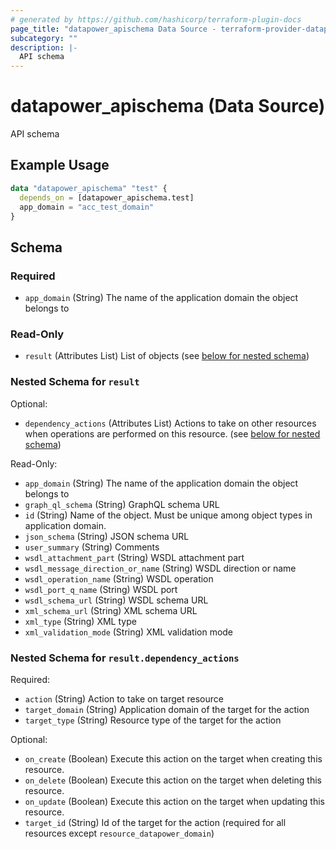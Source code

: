 ```yaml
---
# generated by https://github.com/hashicorp/terraform-plugin-docs
page_title: "datapower_apischema Data Source - terraform-provider-datapower"
subcategory: ""
description: |-
  API schema
---
```


# datapower_apischema (Data Source)

API schema

## Example Usage

```terraform
data "datapower_apischema" "test" {
  depends_on = [datapower_apischema.test]
  app_domain = "acc_test_domain"
}
```

<!-- schema generated by tfplugindocs -->
## Schema

### Required

- `app_domain` (String) The name of the application domain the object belongs to

### Read-Only

- `result` (Attributes List) List of objects (see [below for nested schema](#nestedatt--result))

<a id="nestedatt--result"></a>
### Nested Schema for `result`

Optional:

- `dependency_actions` (Attributes List) Actions to take on other resources when operations are performed on this resource. (see [below for nested schema](#nestedatt--result--dependency_actions))

Read-Only:

- `app_domain` (String) The name of the application domain the object belongs to
- `graph_ql_schema` (String) GraphQL schema URL
- `id` (String) Name of the object. Must be unique among object types in application domain.
- `json_schema` (String) JSON schema URL
- `user_summary` (String) Comments
- `wsdl_attachment_part` (String) WSDL attachment part
- `wsdl_message_direction_or_name` (String) WSDL direction or name
- `wsdl_operation_name` (String) WSDL operation
- `wsdl_port_q_name` (String) WSDL port
- `wsdl_schema_url` (String) WSDL schema URL
- `xml_schema_url` (String) XML schema URL
- `xml_type` (String) XML type
- `xml_validation_mode` (String) XML validation mode

<a id="nestedatt--result--dependency_actions"></a>
### Nested Schema for `result.dependency_actions`

Required:

- `action` (String) Action to take on target resource
- `target_domain` (String) Application domain of the target for the action
- `target_type` (String) Resource type of the target for the action

Optional:

- `on_create` (Boolean) Execute this action on the target when creating this resource.
- `on_delete` (Boolean) Execute this action on the target when deleting this resource.
- `on_update` (Boolean) Execute this action on the target when updating this resource.
- `target_id` (String) Id of the target for the action (required for all resources except `resource_datapower_domain`)
